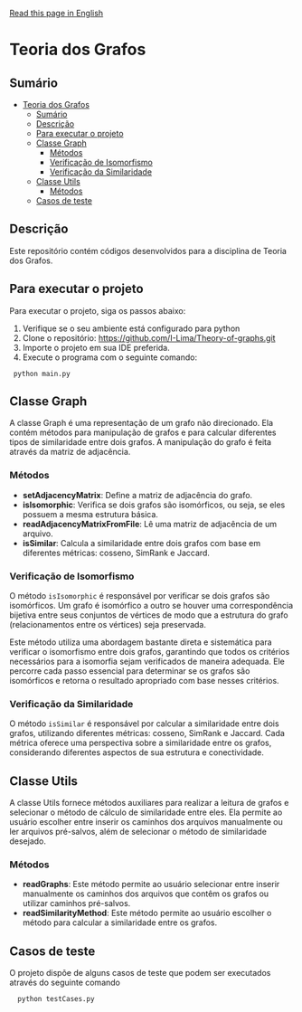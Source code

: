 [Read this page in English](README-en.md)

# Teoria dos Grafos

## Sumário

- [Teoria dos Grafos](#teoria-dos-grafos)
  - [Sumário](#sumário)
  - [Descrição](#descrição)
  - [Para executar o projeto](#para-executar-o-projeto)
  - [Classe Graph](#classe-graph)
    - [Métodos](#métodos)
    - [Verificação de Isomorfismo](#verificação-de-isomorfismo)
    - [Verificação da Similaridade](#verificação-da-similaridade)
  - [Classe Utils](#classe-utils)
    - [Métodos](#métodos-1)
  - [Casos de teste](#casos-de-teste)

## Descrição

Este repositório contém códigos desenvolvidos para a disciplina de Teoria dos Grafos.

## Para executar o projeto

Para executar o projeto, siga os passos abaixo:

1. Verifique se o seu ambiente está configurado para python
2. Clone o repositório: <https://github.com/I-Lima/Theory-of-graphs.git>
3. Importe o projeto em sua IDE preferida.
4. Execute o programa com o seguinte comando:

```
 python main.py
```

## Classe Graph

A classe Graph é uma representação de um grafo não direcionado. Ela contém métodos para manipulação de grafos e para calcular diferentes tipos de similaridade entre dois grafos. A manipulação do grafo é feita através da matriz de adjacência.

### Métodos

- **setAdjacencyMatrix**: Define a matriz de adjacência do grafo.
- **isIsomorphic**: Verifica se dois grafos são isomórficos, ou seja, se eles possuem a mesma estrutura básica.
- **readAdjacencyMatrixFromFile**: Lê uma matriz de adjacência de um arquivo.
- **isSimilar**: Calcula a similaridade entre dois grafos com base em diferentes métricas: cosseno, SimRank e Jaccard.

### Verificação de Isomorfismo

O método `isIsomorphic` é responsável por verificar se dois grafos são isomórficos. Um grafo é isomórfico a outro se houver uma correspondência bijetiva entre seus conjuntos de vértices de modo que a estrutura do grafo (relacionamentos entre os vértices) seja preservada.

Este método utiliza uma abordagem bastante direta e sistemática para verificar o isomorfismo entre dois grafos, garantindo que todos os critérios necessários para a isomorfia sejam verificados de maneira adequada. Ele percorre cada passo essencial para determinar se os grafos são isomórficos e retorna o resultado apropriado com base nesses critérios.

### Verificação da Similaridade

O método `isSimilar` é responsável por calcular a similaridade entre dois grafos, utilizando diferentes métricas: cosseno, SimRank e Jaccard. Cada métrica oferece uma perspectiva sobre a similaridade entre os grafos, considerando diferentes aspectos de sua estrutura e conectividade.

## Classe Utils

A classe Utils fornece métodos auxiliares para realizar a leitura de grafos e selecionar o método de cálculo de similaridade entre eles. Ela permite ao usuário escolher entre inserir os caminhos dos arquivos manualmente ou ler arquivos pré-salvos, além de selecionar o método de similaridade desejado.

### Métodos

- **readGraphs**: Este método permite ao usuário selecionar entre inserir manualmente os caminhos dos arquivos que contêm os grafos ou utilizar caminhos pré-salvos.
- **readSimilarityMethod**: Este método permite ao usuário escolher o método para calcular a similaridade entre os grafos.

## Casos de teste

O projeto dispõe de alguns casos de teste que podem ser executados através do seguinte comando

```
  python testCases.py
```
